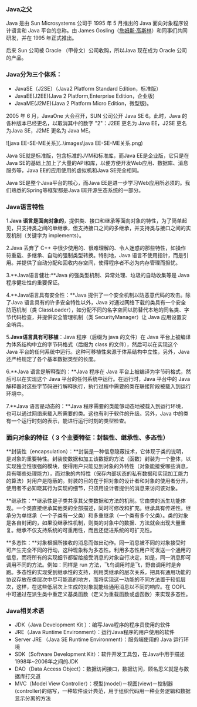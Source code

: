 ###  Java之父

Java 是由 Sun Microsystems 公司于 1995 年 5 月推出的 Java 面向对象程序设计语言和 Java 平台的总称。由 James Gosling（[詹姆斯·高斯林](https://en.wikipedia.org/wiki/James_Gosling)）和同事们共同研发，并在 1995 年正式推出。

后来 Sun 公司被 Oracle （甲骨文）公司收购，所以Java 现在成为 Oracle 公司的产品。

### Java分为三个体系：

- JavaSE（J2SE）（Java2 Platform Standard Edition，标准版）
- JavaEE(J2EE)(Java 2 Platform,Enterprise Edition，企业版)
- JavaME(J2ME)(Java 2 Platform Micro Edition，微型版)。

2005 年 6 月，JavaOne 大会召开，SUN 公司公开 Java SE 6。此时，Java 的各种版本已经更名，以取消其中的数字 "2"：J2EE 更名为 Java EE，J2SE 更名为Java SE，J2ME 更名为 Java ME。

![java EE-SE-ME关系](..\images\java EE-SE-ME关系.png)

Java SE就是标准版，包含标准的JVM和标准库，而Java EE是企业版，它只是在Java SE的基础上加上了大量的API和库，以便方便开发Web应用、数据库、消息服务等，Java EE的应用使用的虚拟机和Java SE完全相同。

Java SE是整个Java平台的核心，而Java EE是进一步学习Web应用所必须的。我们熟悉的Spring等框架都是Java EE开源生态系统的一部分。

### Java语言特性

1.**Java 语言是面向对象的**，提供类、接口和继承等面向对象的特性，为了简单起见，只支持类之间的单继承，但支持接口之间的多继承，并支持类与接口之间的实现机制（关键字为 implements）。

2.Java 丢弃了 C++ 中很少使用的、很难理解的、令人迷惑的那些特性，如操作符重载、多继承、自动的强制类型转换。特别地，Java 语言不使用指针，而是引用。并提供了自动分配和回收内存空间，使得程序者不必为内存管理而担忧。

3.**Java语言健壮:**Java 的强类型机制、异常处理、垃圾的自动收集等是 Java 程序健壮性的重要保证。

4.**Java语言具有安全性：**Java 提供了一个安全机制以防恶意代码的攻击。除了Java 语言具有的许多安全特性以外，Java 对通过网络下载的类具有一个安全防范机制（类 ClassLoader），如分配不同的名字空间以防替代本地的同名类、字节代码检查，并提供安全管理机制（类 SecurityManager）让 Java 应用设置安全哨兵。

5.**Java语言具有可移植**：Java 程序（后缀为 java 的文件）在 Java 平台上被编译为体系结构中立的字节码格式（后缀为 class 的文件），然后可以在实现这个 Java 平台的任何系统中运行。这种可移植性来源于体系结构中立性，另外，Java 还严格规定了各个基本数据类型的长度。

6.**Java 语言是解释型的：**Java 程序在 Java 平台上被编译为字节码格式，然后可以在实现这个 Java 平台的任何系统中运行。在运行时，Java 平台中的 Java 解释器对这些字节码进行解释执行，执行过程中需要的类在联接阶段被载入到运行环境中。

7.**Java 语言是动态的：**Java 程序需要的类能够动态地被载入到运行环境，也可以通过网络来载入所需要的类。这也有利于软件的升级。另外，Java 中的类有一个运行时刻的表示，能进行运行时刻的类型检查。

### 面向对象的特征（ 3 个主要特征：**封装性、继承性、多态性**）

**封装性（encapsulation）：**封装是一种信息隐蔽技术，它体现于类的说明，是对象的重要特性。封装使数据和加工该数据的方法（函数）封装为一个整体，以实现独立性很强的模块，使得用户只能见到对象的外特性（对象能接受哪些消息，具有哪些处理能力），而对象的内特性（保存内部状态的私有数据和实现加工能力的算法）对用户是隐蔽的。封装的目的在于把对象的设计者和对象的使用者分开，使用者不必知晓其行为实现的细节，只须用设计者提供的消息来访问该对象。

**继承性：**继承性是子类共享其父类数据和方法的机制。它由类的派生功能体现。一个类直接继承其他类的全部描述，同时可修改和扩充。继承具有传递性。继承分为单继承（一个子类有一父类）和多重继承（一个类有多个父类）。类的对象是各自封闭的，如果没继承性机制，则类的对象中的数据、方法就会出现大量重复。继承不仅支持系统的可重用性，而且还促进系统的可扩充性。

**多态性：**对象根据所接收的消息而做出动作。同一消息被不同的对象接受时可产生完全不同的行动，这种现象称为多态性。利用多态性用户可发送一个通用的信息，而将所有的实现细节都留给接受消息的对象自行决定，如是，同一消息即可调用不同的方法。例如：同样是 run 方法，飞鸟调用时是飞，野兽调用时是奔跑。多态性的实现受到继承性的支持，利用类继承的层次关系，把具有通用功能的协议存放在类层次中尽可能高的地方，而将实现这一功能的不同方法置于较低层次，这样，在这些低层次上生成的对象就能给通用消息以不同的响应。在 OOPL 中可通过在派生类中重定义基类函数（定义为重载函数或虚函数）来实现多态性。

### Java相关术语

- JDK（Java Development Kit ）：编写Java程序的程序员使用的软件
- JRE（Java Runtime Environment）：运行Java程序的用户使用的软件
- Server JRE （Java SE Runtime Environment）：服务端使用的 Java 运行环境
- SDK（Software Development Kit）：软件开发工具包，在Java中用于描述1998年~2006年之间的JDK
- DAO（Data Access Object）：数据访问接口，数据访问，顾名思义就是与数据库打交道
- MVC（Model View Controller）：模型(model)－视图(view)－控制器(controller)的缩写，一种软件设计典范，用于组织代码用一种业务逻辑和数据显示分离的方法